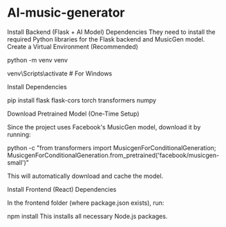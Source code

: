 # AI-music-generator


 Install Backend (Flask + AI Model) Dependencies
They need to install the required Python libraries for the Flask backend and MusicGen model.
 Create a Virtual Environment (Recommended)


python -m venv venv




venv\Scripts\activate      # For Windows

Install Dependencies



pip install flask flask-cors torch transformers numpy

Download Pretrained Model (One-Time Setup)

Since the project uses Facebook's MusicGen model, download it by running:


python -c "from transformers import MusicgenForConditionalGeneration; MusicgenForConditionalGeneration.from_pretrained('facebook/musicgen-small')"


This will automatically download and cache the model.

 Install Frontend (React) Dependencies
 
In the frontend folder (where package.json exists), run:


npm install
This installs all necessary Node.js packages.
